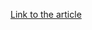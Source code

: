 [Link to the article](https://www.crowdstrike.com/en-us/blog/liminal-panda-telecom-sector-threats/)
